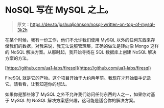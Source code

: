 # NoSQL 写在 MySQL 之上。

> 原文：<https://dev.to/joshualjohnson/nosql-written-on-top-of-mysql-3k2h>

在某个时候，我有一份工作，他们不允许我们使用 MySQL 以外的任何东西来存储我们的数据。对我来说，我无法说服管理层，正确的做法是转向像 Mongo 这样的 NoSQL 解决方案。从那时起，我开始寻找在 SQL 数据库上创建 NoSQL 解决方案的方法。

[https://github.com/ua1-labs/firesql](https://github.com/ua1-labs/firesql)

FireSQL 就是它的产物。这个项目开始于大约两年前。我现在才开始着手记录它。请看看，让我知道你的想法。

如果你是那些除了 MySQL 之外不允许我们访问任何东西的人之一，如果你对基于 MySQL 的 NoSQL 解决方案感兴趣，这可能是适合你的解决方案。